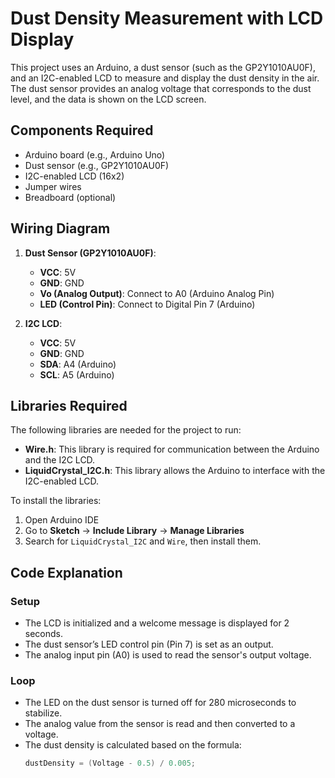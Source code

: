 # Dust Density Measurement with LCD Display

This project uses an Arduino, a dust sensor (such as the GP2Y1010AU0F), and an I2C-enabled LCD to measure and display the dust density in the air. The dust sensor provides an analog voltage that corresponds to the dust level, and the data is shown on the LCD screen.

## Components Required

- Arduino board (e.g., Arduino Uno)
- Dust sensor (e.g., GP2Y1010AU0F)
- I2C-enabled LCD (16x2)
- Jumper wires
- Breadboard (optional)

## Wiring Diagram

1. **Dust Sensor (GP2Y1010AU0F)**:
   - **VCC**: 5V
   - **GND**: GND
   - **Vo (Analog Output)**: Connect to A0 (Arduino Analog Pin)
   - **LED (Control Pin)**: Connect to Digital Pin 7 (Arduino)

2. **I2C LCD**:
   - **VCC**: 5V
   - **GND**: GND
   - **SDA**: A4 (Arduino)
   - **SCL**: A5 (Arduino)

## Libraries Required

The following libraries are needed for the project to run:

- **Wire.h**: This library is required for communication between the Arduino and the I2C LCD.
- **LiquidCrystal_I2C.h**: This library allows the Arduino to interface with the I2C-enabled LCD.

To install the libraries:

1. Open Arduino IDE
2. Go to **Sketch** -> **Include Library** -> **Manage Libraries**
3. Search for `LiquidCrystal_I2C` and `Wire`, then install them.

## Code Explanation

### Setup
- The LCD is initialized and a welcome message is displayed for 2 seconds.
- The dust sensor’s LED control pin (Pin 7) is set as an output.
- The analog input pin (A0) is used to read the sensor's output voltage.

### Loop
- The LED on the dust sensor is turned off for 280 microseconds to stabilize.
- The analog value from the sensor is read and then converted to a voltage.
- The dust density is calculated based on the formula:
  ```cpp
  dustDensity = (Voltage - 0.5) / 0.005;

